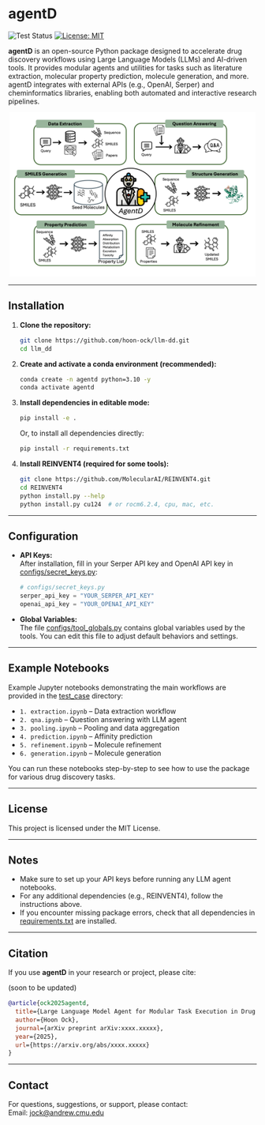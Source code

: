 # agentD

![Test Status](https://github.com/hoon-ock/llm-dd/actions/workflows/python-app.yml/badge.svg?branch=release)
[![License: MIT](https://img.shields.io/badge/License-MIT-yellow.svg)](https://opensource.org/licenses/MIT)

**agentD** is an open-source Python package designed to accelerate drug discovery workflows using Large Language Models (LLMs) and AI-driven tools. It provides modular agents and utilities for tasks such as literature extraction, molecular property prediction, molecule generation, and more. agentD integrates with external APIs (e.g., OpenAI, Serper) and cheminformatics libraries, enabling both automated and interactive research pipelines.


<p align="center">
  <img src="./docs/overview.png" alt="agentD Overview" width="500"/>
</p>

---

## Installation

1. **Clone the repository:**
    ```sh
    git clone https://github.com/hoon-ock/llm-dd.git
    cd llm_dd
    ```

2. **Create and activate a conda environment (recommended):**
    ```sh
    conda create -n agentd python=3.10 -y
    conda activate agentd
    ```

3. **Install dependencies in editable mode:**
    ```sh
    pip install -e .
    ```
    Or, to install all dependencies directly:
    ```sh
    pip install -r requirements.txt
    ```

4. **Install REINVENT4 (required for some tools):**
    ```sh
    git clone https://github.com/MolecularAI/REINVENT4.git
    cd REINVENT4
    python install.py --help
    python install.py cu124  # or rocm6.2.4, cpu, mac, etc.
    ```

---

## Configuration

- **API Keys:**  
  After installation, fill in your Serper API key and OpenAI API key in [configs/secret_keys.py](./configs/secret_keys.py):
    ```python
    # configs/secret_keys.py
    serper_api_key = "YOUR_SERPER_API_KEY"
    openai_api_key = "YOUR_OPENAI_API_KEY"
    ```

- **Global Variables:**  
  The file [configs/tool_globals.py](./configs/tool_globals.py) contains global variables used by the tools. You can edit this file to adjust default behaviors and settings.

---

## Example Notebooks

Example Jupyter notebooks demonstrating the main workflows are provided in the [test_case](http://_vscodecontentref_/2) directory:

- `1. extraction.ipynb` – Data extraction workflow
- `2. qna.ipynb` – Question answering with LLM agent
- `3. pooling.ipynb` – Pooling and data aggregation
- `4. prediction.ipynb` – Affinity prediction
- `5. refinement.ipynb` – Molecule refinement
- `6. generation.ipynb` – Molecule generation

You can run these notebooks step-by-step to see how to use the package for various drug discovery tasks.

---

## License

This project is licensed under the MIT License.

---

## Notes

- Make sure to set up your API keys before running any LLM agent notebooks.
- For any additional dependencies (e.g., REINVENT4), follow the instructions above.
- If you encounter missing package errors, check that all dependencies in [requirements.txt](./requirements.txt) are installed.

---

## Citation

If you use **agentD** in your research or project, please cite:

(soon to be updated)

```bibtex
@article{ock2025agentd,
  title={Large Language Model Agent for Modular Task Execution in Drug Discovery},
  author={Hoon Ock},
  journal={arXiv preprint arXiv:xxxx.xxxxx},
  year={2025},
  url={https://arxiv.org/abs/xxxx.xxxxx}
}
```
---

## Contact

For questions, suggestions, or support, please contact:  
Email: [jock@andrew.cmu.edu](mailto:jock@andrew.cmu.edu)